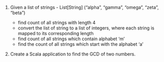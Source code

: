 1) Given a list of strings - List[String] (“alpha”, “gamma”, “omega”, “zeta”, “beta”)
    - find count of all strings with length 4
    - convert the list of string to a list of integers, where each string is mapped to its corresponding length
    - find count of all strings which contain alphabet ‘m’
    - find the count of all strings which start with the alphabet ‘a’

2) Create a Scala application to find the GCD of two numbers.
